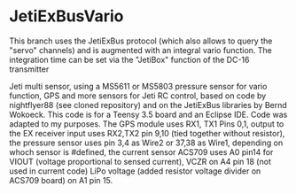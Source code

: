 # JetiExBusVario
This branch uses the JetiExBus protocol (which also allows to query the "servo" channels) and is augmented with an integral vario function. The integration time can be set via the "JetiBox" function of the DC-16 transmitter


Jeti multi sensor, using a MS5611 or MS5803 pressure sensor for vario function,
GPS and more sensors for Jeti RC control, based on code by nightflyer88 (see cloned repository) and on the JetiExBus libraries by Bernd Wokoeck. This code is for a Teensy 3.5 board and an Eclipse IDE. Code was adapted to my purposes. The GPS module uses RX1, TX1 Pins 0,1, output to the EX receiver input uses RX2,TX2 pin 9,10 (tied together without resistor), the pressure sensor uses pin 3,4 as Wire2 or 37,38 as Wire1, depending on whoch sensor is #defined, the current sensor ACS709 uses A0 pin14 for VIOUT (voltage proportional to sensed current), VCZR on A4 pin 18 (not used in current code) LiPo voltage (added resistor voltage divider on ACS709 board) on A1 pin 15. 
